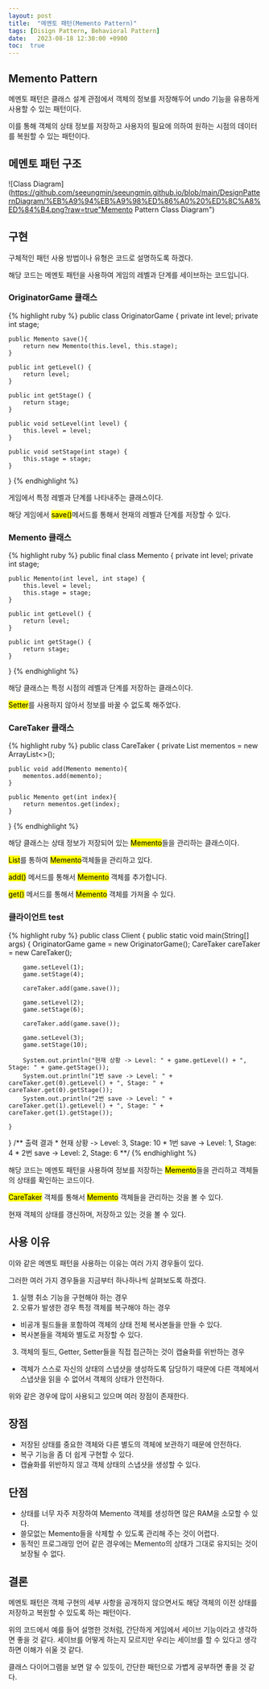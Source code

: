 ```yaml
---
layout: post
title:  "메멘토 패턴(Memento Pattern)"
tags: [Disign Pattern, Behavioral Pattern]
date:   2023-08-18 12:30:00 +0900
toc:  true
---
```


## Memento Pattern

메멘토 패턴은 클래스 설계 관점에서 객체의 정보를 저장해두어 undo 기능을 유용하게 사용할 수 있는 패턴이다.

이를 통해 객체의 상태 정보를 저장하고 사용자의 필요에 의하여 원하는 시점의 데이터를 복원할 수 있는 패턴이다.


## 메멘토 패턴 구조

![Class Diagram](https://github.com/seeungmin/seeungmin.github.io/blob/main/DesignPatternDiagram/%EB%A9%94%EB%A9%98%ED%86%A0%20%ED%8C%A8%ED%84%B4.png?raw=true"Memento Pattern Class Diagram")



## 구현
구체적인 패턴 사용 방법이나 유형은 코드로 설명하도록 하겠다.

해당 코드는 메멘토 패턴을 사용하여 게임의 레벨과 단계를 세이브하는 코드입니다.


### OriginatorGame 클래스

{% highlight ruby %}
public class OriginatorGame {
    private int level;
    private int stage;

    public Memento save(){
        return new Memento(this.level, this.stage);
    }

    public int getLevel() {
        return level;
    }

    public int getStage() {
        return stage;
    }

    public void setLevel(int level) {
        this.level = level;
    }

    public void setStage(int stage) {
        this.stage = stage;
    }
}
{% endhighlight %}

게임에서 특정 레벨과 단계를 나타내주는 클래스이다.

해당 게임에서 <mark>save()</mark>메서드를 통해서 현재의 레벨과 단계를 저장할 수 있다.


### Memento 클래스
{% highlight ruby %}
public final class Memento {
    private int level;
    private int stage;

    public Memento(int level, int stage) {
        this.level = level;
        this.stage = stage;
    }

    public int getLevel() {
        return level;
    }

    public int getStage() {
        return stage;
    }
}
{% endhighlight %}

해당 클래스는 특정 시점의 레벨과 단계를 저장하는 클래스이다.

<mark>Setter</mark>를 사용하지 않아서 정보를 바꿀 수 없도록 해주었다.

### CareTaker 클래스
{% highlight ruby %}
public class CareTaker {
    private List<Memento> mementos = new ArrayList<>();

    public void add(Memento memento){
        mementos.add(memento);
    }

    public Memento get(int index){
        return mementos.get(index);
    }
}
{% endhighlight %}

해당 클래스는 상태 정보가 저장되어 있는 <mark>Memento</mark>들을 관리하는 클래스이다.

<mark>List</mark>를 통하여 <mark>Memento</mark>객체들을 관리하고 있다.

<mark>add()</mark> 메서드를 통해서 <mark>Memento</mark> 객체를 추가합니다.

<mark>get()</mark> 메서드를 통해서 <mark>Memento</mark> 객체를 가져올 수 있다.


### 클라이언트 test
{% highlight ruby %}
public class Client {
    public static void main(String[] args) {
        OriginatorGame game = new OriginatorGame();
        CareTaker careTaker = new CareTaker();

        game.setLevel(1);
        game.setStage(4);

        careTaker.add(game.save());

        game.setLevel(2);
        game.setStage(6);

        careTaker.add(game.save());

        game.setLevel(3);
        game.setStage(10);

        System.out.println("현재 상황 -> Level: " + game.getLevel() + ", Stage: " + game.getStage());
        System.out.println("1번 save -> Level: " + careTaker.get(0).getLevel() + ", Stage: " + careTaker.get(0).getStage());
        System.out.println("2번 save -> Level: " + careTaker.get(1).getLevel() + ", Stage: " + careTaker.get(1).getStage());

    }
}
    /** 출력 결과
        * 현재 상황 -> Level: 3, Stage: 10
        * 1번 save -> Level: 1, Stage: 4
        * 2번 save -> Level: 2, Stage: 6
        **/
{% endhighlight %}

해당 코드는 메멘토 패턴을 사용하여 정보를 저장하는 <mark>Memento</mark>들을 관리하고 객체들의 상태를 확인하는 코드이다.

<mark>CareTaker</mark> 객체를 통해서 <mark>Memento</mark> 객체들을 관리하는 것을 볼 수 있다.

현재 객체의 상태를 갱신하며, 저장하고 있는 것을 볼 수 있다.


## 사용 이유

이와 같은 메멘토 패턴을 사용하는 이유는 여러 가지 경우들이 있다.

그러한 여러 가지 경우들을 지금부터 하나하나씩 살펴보도록 하겠다.

1. 실행 취소 기능을 구현해야 하는 경우
2. 오류가 발생한 경우 특정 객체를 복구해야 하는 경우
- 비공개 필드들을 포함하여 객체의 상태 전체 복사본들을 만들 수 있다.
- 복사본들을 객체와 별도로 저장할 수 있다.
3. 객체의 필드, Getter, Setter들을 직접 접근하는 것이 캡슐화를 위반하는 경우
- 객체가 스스로 자신의 상태의 스냅샷을 생성하도록 담당하기 때문에 다른 객체에서 스냅샷을 읽을 수 없어서 객체의 상태가 안전하다.

위와 같은 경우에 많이 사용되고 있으며 여러 장점이 존재한다.


## 장점
- 저장된 상태를 중요한 객체와 다른 별도의 객체에 보관하기 때문에 안전하다.
- 복구 기능을 좀 더 쉽게 구현할 수 있다.
- 캡슐화를 위반하지 않고 객체 상태의 스냅샷을 생성할 수 있다.

## 단점
- 상태를 너무 자주 저장하여 Memento 객체를 생성하면 많은 RAM을 소모할 수 있다.
- 쓸모없는 Memento들을 삭제할 수 있도록 관리해 주는 것이 어렵다.
- 동적인 프로그래밍 언어 같은 경우에는 Memento의 상태가 그대로 유지되는 것이 보장될 수 없다.

## 결론

메멘토 패턴은 객체 구현의 세부 사항을 공개하지 않으면서도 해당 객체의 이전 상태를 저장하고 복원할 수 있도록 하는 패턴이다.

위의 코드에서 예를 들어 설명한 것처럼, 간단하게 게임에서 세이브 기능이라고 생각하면 좋을 것 같다. 세이브를 어떻게 하는지 모르지만 우리는 세이브를 할 수 있다고 생각하면 이해가 쉬울 것 같다.

클래스 다이어그램을 보면 알 수 있듯이, 간단한 패턴으로 가볍게 공부하면 좋을 것 같다.